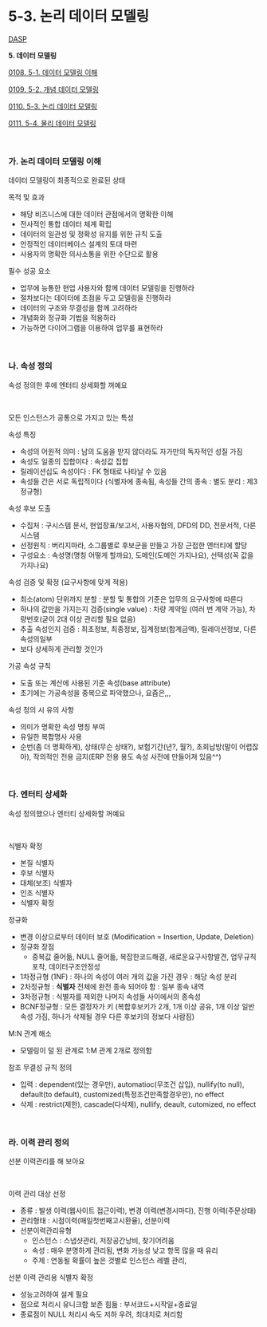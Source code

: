 # 5-3. 논리 데이터 모델링

<p> <a href="./study_dasp.html">DASP</a> </p>

**<p> 5. 데이터 모델링</p>**
<p> <a href="./study_0108.html">0108. 5-1. 데이터 모델링 이해</a> </p>
<p> <a href="./study_0109.html">0109. 5-2. 개념 데이터 모델링</a> </p>
<p> <a href="./study_0110.html">0110. 5-3. 논리 데이터 모델링</a> </p>
<p> <a href="./study_0111.html">0111. 5-4. 물리 데이터 모델링</a> </p>

<br>

### **가. 논리 데이터 모델링 이해** 

데이터 모델링이 최종적으로 완료된 상태

목적 및 효과
- 해당 비즈니스에 대한 데이터 관점에서의 명확한 이해
- 전사적인 통합 데이터 체계 확립
- 데이터의 일관성 및 정확성 유지를 위한 규칙 도출
- 안정적인 데이터베이스 설계의 토대 마련
- 사용자의 명확한 의사소통을 위한 수단으로 활용

필수 성공 요소
- 업무에 능통한 현업 사용자와 함께 데이터 모델링을 진행하라
- 절차보다는 데이터에 초점을 두고 모델링을 진행하라
- 데이터의 구조와 무결성을 함께 고려하라
- 개념화와 정규화 기법을 적용하라
- 가능하면 다이어그램을 이용하여 업무를 표현하라

<br>


### **나. 속성 정의** 

속성 정의한 후에 엔터티 상세화할 꺼예요

<br>

모든 인스턴스가 공통으로 가지고 있는 특성

속성 특징
- 속성의 어원적 의미 : 남의 도움을 받지 않더라도 자가만의 독자적인 성질 가짐
- 속성도 일종의 집합이다 : 속성값 집합
- 릴레이션십도 속성이다 : FK 형태로 나타날 수 있음
- 속성들 간은 서로 독립적이다 (식별자에 종속됨, 속성들 간의 종속 : 별도 분리 : 제3정규형)

속성 후보 도출
- 수집처 : 구시스템 문서, 현업장표/보고서, 사용자협의, DFD의 DD, 전문서적, 다른 시스템
- 선정원칙 : 버리지마라, 소그룹별로 후보군을 만들고 가장 근접한 엔터티에 할당
- 구성요소 : 속성명(명칭 어떻게 할까요), 도메인(도메인 가지나요), 선택성(꼭 값을 가지나요)

속성 검증 및  확정 (요구사항에 맞게 적용)
- 최소(atom) 단위까지 분할 : 분할 및 통합의 기준은 업무의 요구사항에 따른다
- 하나의 값만을 가지는지 검증(single value) : 차량 계약일 (여러 번 계약 가능), 차량번호(굳이 2대 이상 관리할 필요 없음)
- 추출 속성인지 검증 : 최초정보, 최종정보, 집계정보(합계금액), 릴레이션정보, 다른속성의일부
- 보다 상세하게 관리할 것인가

가공 속성 규칙
- 도출 또는 계산에 사용된 기준 속성(base attribute)
- 초기에는 가공속성을 중복으로 파악했으나, 요즘은,,,

속성 정의 시 유의 사항
- 의미가 명확한 속성 명칭 부여
- 유일한 복합명사 사용
- 순번(좀 더 명확하게), 상태(무슨 상태?), 보험기간(년?, 월?), 초회납방(말이 어렵잖아), 작의적인 전용 금지(ERP 전용 용도 속성 사전에 만들어져 있음^^)

<br>


### **다. 엔터티 상세화** 

속성 정의했으나 엔터티 상세화할 꺼예요

<br>

식별자 확정
- 본질 식별자
- 후보 식별자
- 대체(보조) 식별자
- 인조 식별자
- 식별자 확정

정규화
- 변경 이상으로부터 데이터 보호 (Modification = Insertion, Update, Deletion)
- 정규화 장점
  - 중복값 줄어듦, NULL 줄어듦, 복잡한코드해결, 새로운요구사항발견, 업무규칙포착, 데이터구조안정성
- 1차정규형 (1NF) : 하나의 속성이 여러 개의 값을 가진 경우 : 해당 속성 분리
- 2차정규형 : **식별자** 전체에 완전 종속 되어야 함 : 일부 종속 내역
- 3차정규형 : 식별자를 제외한 나머지 속성들 사이에서의 종속성
- BCNF정규형 : 모든 결정자가 키 (복합후보키가 2개, 1개 이상 공유, 1개 이상 일반 속성 가짐, 하나가 삭제될 경우 다른 후보키의 정보다 사람짐)

M:N 관계 해소
- 모델링이 덜 된 관계로 1:M 관계 2개로 정의함

참조 무결성 규칙 정의
- 입력 : dependent(있는 경우만), automatioc(무조건 삽입), nullify(to null), default(to default), customized(특정조건만족할경우만), no effect
- 삭제 : restrict(제한), cascade(다삭제), nullify, deault, cutomized, no effect
  
<br>


### **라. 이력 관리 정의** 

선분 이력관리를 해 보아요

<br>

이력 관리 대상 선정
- 종류 : 발생 이력(웹사이트 접근이력), 변경 이력(변경시마다), 진행 이력(주문상태)
- 관리형태 : 시점이력(매일첫번째고시환율), 선분이력
- 선분이력관리유형 
  - 인스턴스 : 스냅샷관리, 저장공간낭비, 찾기어려움 
  - 속성 : 매우 분명하게 관리됨, 변화 가능성 낮고 항목 많을 때 유리
  - 주제 : 연동될 확률이 높은 것별로 인스턴스 레벨 관리, 
  
선분 이력 관리용 식별자 확정
- 성능고려하여 설계 필요
- 점으로 처리시 유니크함 보존 힘듦 : 부서코드+시작일+종료일
- 종료점이 NULL 처리시 속도 저하 우려, 최대치로 처리함